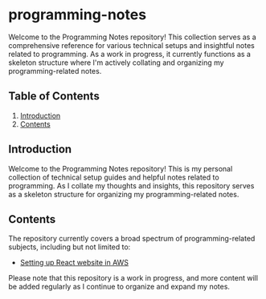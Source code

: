 # programming-notes

Welcome to the Programming Notes repository! This collection serves as a comprehensive reference for various technical setups and insightful notes related to programming. As a work in progress, it currently functions as a skeleton structure where I'm actively collating and organizing my programming-related notes.

## Table of Contents

1. [Introduction](#introduction)
2. [Contents](#contents)

## Introduction

Welcome to the Programming Notes repository! This is my personal collection of technical setup guides and helpful notes related to programming. As I collate my thoughts and insights, this repository serves as a skeleton structure for organizing my programming-related notes.

## Contents

The repository currently covers a broad spectrum of programming-related subjects, including but not limited to:

* [Setting up React website in AWS](https://github.com/balexander85/programming-notes/blob/main/aws/ec2/README.md)

Please note that this repository is a work in progress, and more content will be added regularly as I continue to organize and expand my notes.
